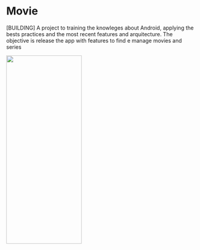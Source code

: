 # Movie
[BUILDING] A project to training the knowleges about Android, applying the bests practices and the most recent features and arquitecture. The objective is release the app with features to find e manage movies and series

<img src="https://claudiogalvaodev.com/wp-content/uploads/2021/12/Versao1.gif" width="200" height="500" />
